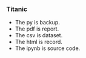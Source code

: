### Titanic
+ The py is backup.
+ The pdf is report.
+ The csv is dataset.
+ The html is record.
+ The ipynb is source code.
